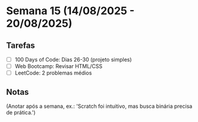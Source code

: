 # Semana 15 (14/08/2025 - 20/08/2025)

## Tarefas
- [ ] 100 Days of Code: Dias 26-30 (projeto simples)
- [ ] Web Bootcamp: Revisar HTML/CSS
- [ ] LeetCode: 2 problemas médios

## Notas
(Anotar após a semana, ex.: 'Scratch foi intuitivo, mas busca binária precisa de prática.')